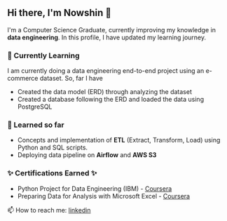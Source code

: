 ## Hi there, I'm Nowshin 👋

I'm a Computer Science Graduate, currently improving my knowledge in **data engineering**. In this profile, I have updated my learning journey. 

### 🔭 Currently Learning 
I am currently doing a data engineering end-to-end project using an e-commerce dataset. So, far I have 
- Created the data model (ERD) through analyzing the dataset
- Created a database following the ERD and loaded the data using PostgreSQL


### 🌱 Learned so far 
- Concepts and implementation of **ETL** (Extract, Transform, Load) using Python and SQL scripts. 
- Deploying data pipeline on **Airflow** and **AWS S3**
  

### ✨ Certifications Earned  ✨
- Python Project for Data Engineering (IBM) - [Coursera](https://coursera.org/share/a9b65d2fff98e599c28b26b32bb67538)
- Preparing Data for Analysis with Microsoft Excel - [Coursera](https://www.coursera.org/account/accomplishments/verify/5K993KFCAUH8?utm_source=link&utm_medium=certificate&utm_content=cert_image&utm_campaign=sharing_cta&utm_product=course)

📫 How to reach me: [linkedin](https://www.linkedin.com/in/nna01/) 




<!--
**nna01/nna01** is a ✨ _special_ ✨ repository because its `README.md` (this file) appears on your GitHub profile.

[![Nowshin's GitHub stats](https://github-readme-stats.vercel.app/api?username=nna01)](https://github.com/nna01/github-readme-stats)


Here are some ideas to get you started:

- 🔭 I’m currently working on ...
- 🌱 I’m currently learning ...
- 👯 I’m looking to collaborate on ...
- 🤔 I’m looking for help with ...
- 💬 Ask me about ...
- 📫 How to reach me: ...
- 😄 Pronouns: ...
- ⚡ Fun fact: ...
-->
